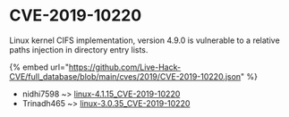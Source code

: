 # CVE-2019-10220

Linux kernel CIFS implementation, version 4.9.0 is vulnerable to a relative paths injection in directory entry lists.

{% embed url="https://github.com/Live-Hack-CVE/full_database/blob/main/cves/2019/CVE-2019-10220.json" %}


* nidhi7598 ~> [linux-4.1.15_CVE-2019-10220](https://www.alice-snow.ru/2019/database/cve-2019-10220/linux-4.1.15_cve-2019-10220-nidhi7598)
* Trinadh465 ~> [linux-3.0.35_CVE-2019-10220](https://www.alice-snow.ru/2019/database/cve-2019-10220/linux-3.0.35_cve-2019-10220-trinadh465)